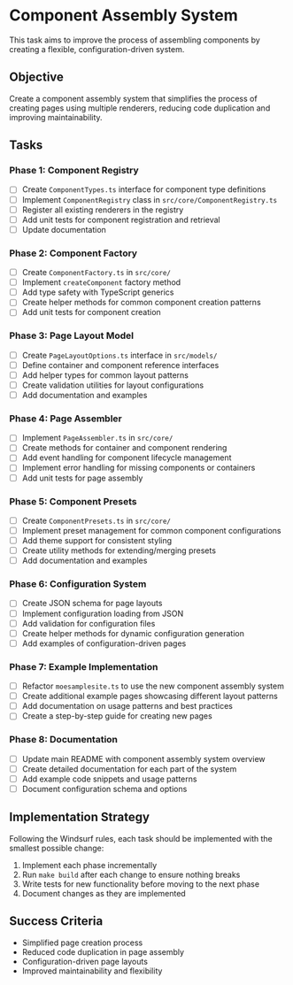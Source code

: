 # Component Assembly System

This task aims to improve the process of assembling components by creating a flexible, configuration-driven system.

## Objective
Create a component assembly system that simplifies the process of creating pages using multiple renderers, reducing code duplication and improving maintainability.

## Tasks

### Phase 1: Component Registry
- [ ] Create `ComponentTypes.ts` interface for component type definitions
- [ ] Implement `ComponentRegistry` class in `src/core/ComponentRegistry.ts`
- [ ] Register all existing renderers in the registry
- [ ] Add unit tests for component registration and retrieval
- [ ] Update documentation

### Phase 2: Component Factory
- [ ] Create `ComponentFactory.ts` in `src/core/`
- [ ] Implement `createComponent` factory method
- [ ] Add type safety with TypeScript generics
- [ ] Create helper methods for common component creation patterns
- [ ] Add unit tests for component creation

### Phase 3: Page Layout Model
- [ ] Create `PageLayoutOptions.ts` interface in `src/models/`
- [ ] Define container and component reference interfaces
- [ ] Add helper types for common layout patterns
- [ ] Create validation utilities for layout configurations
- [ ] Add documentation and examples

### Phase 4: Page Assembler
- [ ] Implement `PageAssembler.ts` in `src/core/`
- [ ] Create methods for container and component rendering
- [ ] Add event handling for component lifecycle management
- [ ] Implement error handling for missing components or containers
- [ ] Add unit tests for page assembly

### Phase 5: Component Presets
- [ ] Create `ComponentPresets.ts` in `src/core/`
- [ ] Implement preset management for common component configurations
- [ ] Add theme support for consistent styling
- [ ] Create utility methods for extending/merging presets
- [ ] Add documentation and examples

### Phase 6: Configuration System
- [ ] Create JSON schema for page layouts
- [ ] Implement configuration loading from JSON
- [ ] Add validation for configuration files
- [ ] Create helper methods for dynamic configuration generation
- [ ] Add examples of configuration-driven pages

### Phase 7: Example Implementation
- [ ] Refactor `moesamplesite.ts` to use the new component assembly system
- [ ] Create additional example pages showcasing different layout patterns
- [ ] Add documentation on usage patterns and best practices
- [ ] Create a step-by-step guide for creating new pages

### Phase 8: Documentation
- [ ] Update main README with component assembly system overview
- [ ] Create detailed documentation for each part of the system
- [ ] Add example code snippets and usage patterns
- [ ] Document configuration schema and options

## Implementation Strategy

Following the Windsurf rules, each task should be implemented with the smallest possible change:

1. Implement each phase incrementally
2. Run `make build` after each change to ensure nothing breaks
3. Write tests for new functionality before moving to the next phase
4. Document changes as they are implemented

## Success Criteria
- Simplified page creation process
- Reduced code duplication in page assembly
- Configuration-driven page layouts
- Improved maintainability and flexibility
